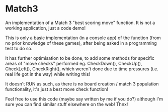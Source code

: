 # Match3

An implementation of a Match 3 "best scoring move" function. It is not a working application, just a code demo!

This is only a basic implementation (in a console app) of the function (from no prior knowledge of these games), after being asked in a programming test to do so.

It has further optimisation to be done, to add some methods for specific areas of "move checks" performed eg. CheckDown(), CheckUp(), CheckLeft(), CheckRight(), which weren't done due to time pressures (i.e. real life got in the way) while writing this!

It doesn't RUN as such, as there is no board creation / match 3 population functionality, it's just a best move check function!

Feel free to use this code (maybe say written by me if you do?) although I'm sure you can find similar stuff elsewhere on the web! Thnx!
